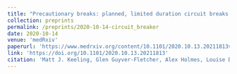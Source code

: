 ```yaml
---
title: "Precautionary breaks: planned, limited duration circuit breaks to control the prevalence of COVID-19"
collection: preprints
permalink: /preprints/2020-10-14-circuit_breaker
date: 2020-10-14
venue: 'medRxiv'
paperurl: 'https://www.medrxiv.org/content/10.1101/2020.10.13.20211813v1.full.pdf'
link: 'https://doi.org/10.1101/2020.10.13.20211813'
citation: 'Matt J. Keeling, Glen Guyver-Fletcher, Alex Holmes, Louise Dyson, Michael J Tildesley, <b>Edward M Hill</b>, Graham F Medley. (2020). &quot;Precautionary breaks: planned, limited duration circuit breaks to control the prevalence of COVID-19.&quot; <i>medRxiv</i>. doi:10.1101&#47;2020.10.13.20211813.'
---
```

